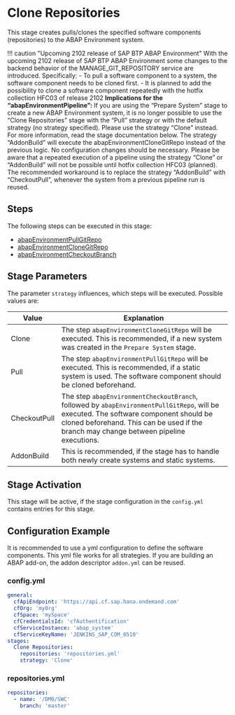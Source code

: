 # Clone Repositories

This stage creates pulls/clones the specified software components (repositories) to the ABAP Environment system.

!!! caution "Upcoming 2102 release of SAP BTP ABAP Environment"
    With the upcoming 2102 release of SAP BTP ABAP Environment some changes to the backend behavior of the MANAGE_GIT_REPOSITORY service are introduced. Specifically:
    - To pull a software component to a system, the software component needs to be cloned first.
    - It is planned to add the possibility to clone a software component repeatedly with the hotfix collection HFC03 of release 2102
    **Implications for the “abapEnvironmentPipeline”:**
    If you are using the “Prepare System” stage to create a new ABAP Environment system, it is no longer possible to use the “Clone Repositories” stage with the “Pull” strategy or with the default strategy (no strategy specified). Please use the strategy “Clone” instead. For more information, read the stage documentation below.
    The strategy “AddonBuild” will execute the abapEnvironmentCloneGitRepo instead of the previous logic. No configuration changes should be necessary.
    Please be aware that a repeated execution of a pipeline using the strategy “Clone” or “AddonBuild” will not be possible until hotfix collection HFC03 (planned).
    The recommended workaround is to replace the strategy “AddonBuild” with “CheckoutPull”, whenever the system from a previous pipeline run is reused.

## Steps

The following steps can be executed in this stage:

- [abapEnvironmentPullGitRepo](../../../steps/abapEnvironmentPullGitRepo.md)
- [abapEnvironmentCloneGitRepo](../../../steps/abapEnvironmentCloneGitRepo.md)
- [abapEnvironmentCheckoutBranch](../../../steps/abapEnvironmentCheckoutBranch.md)

## Stage Parameters

The parameter `strategy` influences, which steps will be executed. Possible values are:

| Value | Explanation |
| --- | --- |
| Clone | The step `abapEnvironmentCloneGitRepo` will be executed. This is recommended, if a new system was created in the `Prepare System` stage. |
| Pull | The step `abapEnvironmentPullGitRepo` will be executed. This is recommended, if a static system is used. The software component should be cloned beforehand. |
| CheckoutPull | The step `abapEnvironmentCheckoutBranch`, followed by `abapEnvironmentPullGitRepo`, will be executed. The software component should be cloned beforehand. This can be used if the branch may change between pipeline executions. |
| AddonBuild | This is recommended, if the stage has to handle both newly create systems and static systems. |

## Stage Activation

This stage will be active, if the stage configuration in the `config.yml` contains entries for this stage.

## Configuration Example

It is recommended to use a yml configuration to define the software components. This yml file works for all strategies. If you are building an ABAP add-on, the addon descriptor `addon.yml` can be reused.

### config.yml

```yaml
general:
  cfApiEndpoint: 'https://api.cf.sap.hana.ondemand.com'
  cfOrg: 'myOrg'
  cfSpace: 'mySpace'
  cfCredentialsId: 'cfAuthentification'
  cfServiceInstance: 'abap_system'
  cfServiceKeyName: 'JENKINS_SAP_COM_0510'
stages:
  Clone Repositories:
    repositories: 'repositories.yml'
    strategy: 'Clone'
```

### repositories.yml

```yaml
repositories:
  - name: '/DMO/SWC'
    branch: 'master'
```
